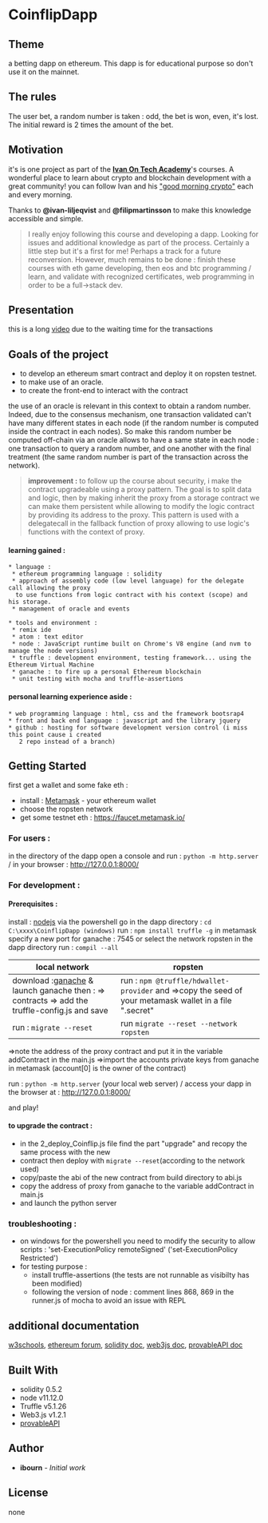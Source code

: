 # CoinflipDapp

 ## Theme
  a betting dapp on ethereum.
  This dapp is for educational purpose so don't use it on the mainnet.

 ## The rules
  The user bet, a random number is taken : odd, the bet is won, even, it's lost. The initial reward is 2 times the amount of the bet.

 ## Motivation
  it's is one project as part of the [**Ivan On Tech Academy**](https://academy.ivanontech.com/)'s courses. A wonderful place to learn about crypto and  blockchain development with a great community!
  you can follow Ivan and his ["good morning crypto"](https://academy.ivanontech.com/live) each and every morning.

  Thanks to __@ivan-liljeqvist__ and __@filipmartinsson__ to make this knowledge accessible and simple.

  >I really enjoy following this course and developing a dapp. Looking for issues and additional knowledge as part of the process. Certainly a little step but it's a first for me! Perhaps a track for a future reconversion. However, much remains to be done : finish these courses with eth game developing, then eos and btc programming / learn, and validate with recognized certificates, web programming in order to be a full->stack dev.

 ## Presentation
  this is a long [video](https://vimeo.com/421694810) due to the waiting time for the transactions

 ## Goals of the project
  * to develop an ethereum smart contract and deploy it on ropsten testnet.
  * to make use of an oracle.
  * to create the front-end to interact with the contract

  the use of an oracle is relevant in this context to obtain a random number. Indeed, due to the consensus mechanism, one transaction validated can't have many different states in each node (if the random number is computed inside the contract in each nodes). So make this random number be computed off-chain via an oracle allows to have a same state in each node : one transaction to query a random number, and one another with the final treatment (the same random number is part of the transaction across the network).

  >__improvement :__ to follow up the course about security, i make the contract upgradeable using a proxy pattern. The goal is to split data and logic, then by making inherit the proxy from a storage contract we can make them persistent while allowing to modify the logic contract by providing its address to the proxy. This pattern is used with a delegatecall in the fallback function of proxy allowing to use logic's functions with the context of proxy.

  #### learning gained :
    * language :
     * ethereum programming language : solidity
     * approach of assembly code (low level language) for the delegate call allowing the proxy
      to use functions from logic contract with his context (scope) and his storage.
     * management of oracle and events

    * tools and environment :
     * remix ide
     * atom : text editor
     * node : JavaScript runtime built on Chrome's V8 engine (and nvm to manage the node versions)  
     * truffle : development environment, testing framework... using the Ethereum Virtual Machine
     * ganache : to fire up a personal Ethereum blockchain
     * unit testing with mocha and truffle-assertions

   #### personal learning experience aside :
    * web programming language : html, css and the framework bootsrap4
    * front and back end language : javascript and the library jquery
    * github : hosting for software development version control (i miss this point cause i created
       2 repo instead of a branch)

 ## Getting Started
  first get a wallet and some fake eth :
  * install : [Metamask](https://metamask.io/) - your ethereum wallet
  * choose the ropsten network
  * get some testnet eth : https://faucet.metamask.io/

  ### For users :
  in the directory of the dapp open a console and run : `python -m http.server` / in your browser : http://127.0.0.1:8000/

  ### For development :
  #### Prerequisites :
  install : [nodejs](https://nodejs.org/en/)
  via the powershell go in the dapp directory : `cd C:\xxxx\CoinflipDapp (windows)`
  run : `npm install truffle -g`
  in metamask specify a new port for ganache : 7545 or select the network ropsten
  in the dapp directory run : `compil --all`

  **local network**  | **ropsten**
  ------------------------------------|------------------------------------
  download :[ganache](https://www.trufflesuite.com/ganache) & launch ganache then : => contracts => add the truffle-config.js and save |  run : `npm @truffle/hdwallet-provider` and =>copy the seed of your metamask wallet in a file ".secret"
  run : `migrate --reset` | run `migrate --reset --network ropsten`
  =>note the address of the proxy contract and put it in the variable addContract in the main.js
  =>import the accounts private keys from ganache in metamask (account[0] is the owner of the contract)  

  run : `python -m http.server` (your local web server) / access your dapp in the browser at : http://127.0.0.1:8000/

  and play!

  #### to upgrade the contract :
  * in the 2_deploy_Coinflip.js file find the part "upgrade" and recopy the same process with the new
  * contract then deploy with `migrate --reset`(according to the network used)
  * copy/paste the abi of the new contract from build directory to abi.js
  * copy the address of proxy from ganache to the variable addContract in main.js
  * and launch the python server

  ### troubleshooting :
   * on windows for the powershell you need to modify the security to allow scripts :
   'set-ExecutionPolicy remoteSigned' ('set-ExecutionPolicy Restricted')
   * for testing purpose :
     * install truffle-assertions (the tests are not runnable as visibilty has been modified)
     * following the version of node : comment lines 868, 869 in the runner.js of mocha to avoid an issue with REPL

 ## additional documentation
 [w3schools](https://www.w3schools.com/),
 [ethereum forum](https://ethereum.stackexchange.com/),
 [solidity doc](https://solidity.readthedocs.io/en/develop/index.html),
 [web3js doc](https://web3js.readthedocs.io/en/v1.2.6/index.html),
 [provableAPI doc](https://docs.provable.xyz/#ethereum)

 ## Built With
  * solidity 0.5.2
  * node v11.12.0
  * Truffle v5.1.26
  * Web3.js v1.2.1
  * [provableAPI](https://github.com/provable-things/ethereum-api)

 ## Author
  * **ibourn** - *Initial work*

 ## License
  none
